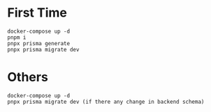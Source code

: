 # First Time

```
docker-compose up -d
pnpm i
pnpx prisma generate
pnpx prisma migrate dev

```

# Others

```
docker-compose up -d
pnpx prisma migrate dev (if there any change in backend schema)
```

